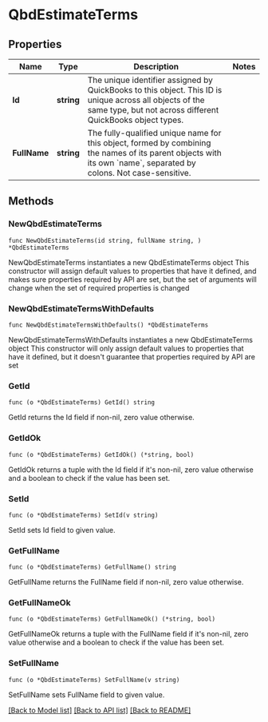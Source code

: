 # QbdEstimateTerms

## Properties

Name | Type | Description | Notes
------------ | ------------- | ------------- | -------------
**Id** | **string** | The unique identifier assigned by QuickBooks to this object. This ID is unique across all objects of the same type, but not across different QuickBooks object types. | 
**FullName** | **string** | The fully-qualified unique name for this object, formed by combining the names of its parent objects with its own &#x60;name&#x60;, separated by colons. Not case-sensitive. | 

## Methods

### NewQbdEstimateTerms

`func NewQbdEstimateTerms(id string, fullName string, ) *QbdEstimateTerms`

NewQbdEstimateTerms instantiates a new QbdEstimateTerms object
This constructor will assign default values to properties that have it defined,
and makes sure properties required by API are set, but the set of arguments
will change when the set of required properties is changed

### NewQbdEstimateTermsWithDefaults

`func NewQbdEstimateTermsWithDefaults() *QbdEstimateTerms`

NewQbdEstimateTermsWithDefaults instantiates a new QbdEstimateTerms object
This constructor will only assign default values to properties that have it defined,
but it doesn't guarantee that properties required by API are set

### GetId

`func (o *QbdEstimateTerms) GetId() string`

GetId returns the Id field if non-nil, zero value otherwise.

### GetIdOk

`func (o *QbdEstimateTerms) GetIdOk() (*string, bool)`

GetIdOk returns a tuple with the Id field if it's non-nil, zero value otherwise
and a boolean to check if the value has been set.

### SetId

`func (o *QbdEstimateTerms) SetId(v string)`

SetId sets Id field to given value.


### GetFullName

`func (o *QbdEstimateTerms) GetFullName() string`

GetFullName returns the FullName field if non-nil, zero value otherwise.

### GetFullNameOk

`func (o *QbdEstimateTerms) GetFullNameOk() (*string, bool)`

GetFullNameOk returns a tuple with the FullName field if it's non-nil, zero value otherwise
and a boolean to check if the value has been set.

### SetFullName

`func (o *QbdEstimateTerms) SetFullName(v string)`

SetFullName sets FullName field to given value.



[[Back to Model list]](../README.md#documentation-for-models) [[Back to API list]](../README.md#documentation-for-api-endpoints) [[Back to README]](../README.md)


